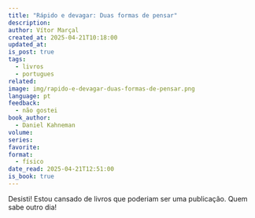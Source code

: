 ```yaml
---
title: "Rápido e devagar: Duas formas de pensar"
description: 
author: Vítor Marçal
created_at: 2025-04-21T10:18:00
updated_at: 
is_post: true
tags:
  - livros
  - portugues
related: 
image: img/rapido-e-devagar-duas-formas-de-pensar.png
language: pt
feedback:
  - não gostei
book_author:
  - Daniel Kahneman
volume: 
series: 
favorite: 
format:
  - físico
date_read: 2025-04-21T12:51:00
is_book: true
---
```

Desisti! Estou cansado de livros que poderiam ser uma publicação. Quem sabe outro dia!